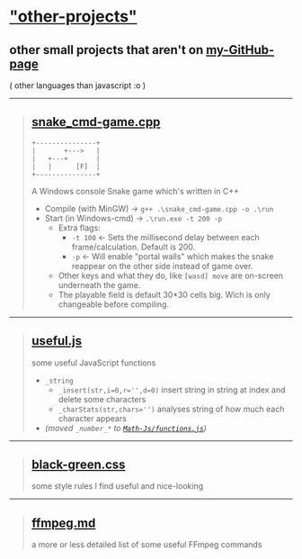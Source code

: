 
# ["other-projects"](https://github.com/MAZ01001/other-projects)

## other small projects that aren't on [my-GitHub-page](https://maz01001.github.io)

( other languages than javascript :o )

----
>
> ## [snake_cmd-game.cpp](https://github.com/MAZ01001/other-projects/blob/main/snake_cmd-game.cpp)
>
>     +---------------+
>     |       +--->   |
>     |   +---+       |
>     |   |      [F]  |
>     +---------------+
>
> A Windows console Snake game which's written in C++
>
> + Compile (with MinGW) → `g++ .\snake_cmd-game.cpp -o .\run`
> + Start (in Windows-cmd) → `.\run.exe -t 200 -p`
>   + Extra flags:
>     + `-t 100` ← Sets the millisecond delay between each frame/calculation. Default is 200.
>     + `-p` ← Will enable "portal walls" which makes the snake reappear on the other side instead of game over.
>   + Other keys and what they do, like `[wasd] move` are on-screen underneath the game.
>   + The playable field is default 30*30 cells big. Wich is only changeable before compiling.
>
----
>
> ## [useful.js](https://github.com/MAZ01001/other-projects/blob/main/useful.cpp)
>
> some useful JavaScript functions
>
> + `_string`
>   + `_insert(str,i=0,r='',d=0)` insert string in string at index and delete some characters
>   + `_charStats(str,chars='')` analyses string of how much each character appears
> + _(moved `_number_*` to [`Math-Js/functions.js`](https://github.com/MAZ01001/Math-Js#functionsjs))_
>
----
>
> ## [black-green.css](https://github.com/MAZ01001/other-projects/blob/main/black-green.css)
>
> some style rules I find useful and nice-looking
>
----
>
> ## [ffmpeg.md](https://github.com/MAZ01001/other-projects/blob/main/ffmpeg.md)
>
> a more or less detailed list of some useful FFmpeg commands
>
